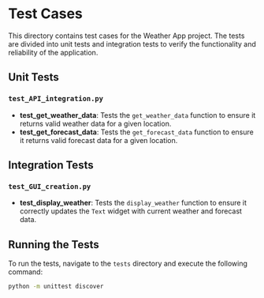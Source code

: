 # Test Cases

This directory contains test cases for the Weather App project. The tests are divided into unit tests and integration tests to verify the functionality and reliability of the application.

## Unit Tests

### `test_API_integration.py`

- **test_get_weather_data**: Tests the `get_weather_data` function to ensure it returns valid weather data for a given location.
- **test_get_forecast_data**: Tests the `get_forecast_data` function to ensure it returns valid forecast data for a given location.

## Integration Tests

### `test_GUI_creation.py`

- **test_display_weather**: Tests the `display_weather` function to ensure it correctly updates the `Text` widget with current weather and forecast data.

## Running the Tests

To run the tests, navigate to the `tests` directory and execute the following command:

```sh
python -m unittest discover